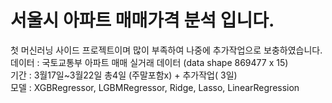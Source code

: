 # 서울시 아파트 매매가격 분석 입니다.
첫 머신러닝 사이드 프로젝트이며 많이 부족하여 나중에 추가작업으로 보충하였습니다.\
데이터 : 국토교통부 아파트 매매 실거래 데이터 (data shape 869477 x 15)\
기간 : 3월17일~3월22일 총4일 (주말포함x) + 추가작업( 3일)\
모델 : XGBRegressor, LGBMRegressor, Ridge, Lasso, LinearRegression
